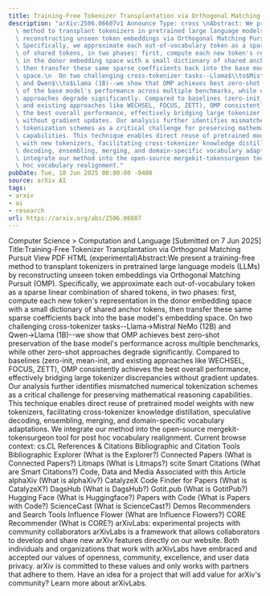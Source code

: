 ```yaml
---
title: Training-Free Tokenizer Transplantation via Orthogonal Matching Pursuit
description: "arXiv:2506.06607v1 Announce Type: cross \nAbstract: We present a training-free\
  \ method to transplant tokenizers in pretrained large language models (LLMs) by\
  \ reconstructing unseen token embeddings via Orthogonal Matching Pursuit (OMP).\
  \ Specifically, we approximate each out-of-vocabulary token as a sparse linear combination\
  \ of shared tokens, in two phases: first, compute each new token's representation\
  \ in the donor embedding space with a small dictionary of shared anchor tokens,\
  \ then transfer these same sparse coefficients back into the base model's embedding\
  \ space.\n  On two challenging cross-tokenizer tasks--Llama$\\to$Mistral NeMo (12B)\
  \ and Qwen$\\to$Llama (1B)--we show that OMP achieves best zero-shot preservation\
  \ of the base model's performance across multiple benchmarks, while other zero-shot\
  \ approaches degrade significantly. Compared to baselines (zero-init, mean-init,\
  \ and existing approaches like WECHSEL, FOCUS, ZETT), OMP consistently achieves\
  \ the best overall performance, effectively bridging large tokenizer discrepancies\
  \ without gradient updates. Our analysis further identifies mismatched numerical\
  \ tokenization schemes as a critical challenge for preserving mathematical reasoning\
  \ capabilities. This technique enables direct reuse of pretrained model weights\
  \ with new tokenizers, facilitating cross-tokenizer knowledge distillation, speculative\
  \ decoding, ensembling, merging, and domain-specific vocabulary adaptations. We\
  \ integrate our method into the open-source mergekit-tokensurgeon tool for post\
  \ hoc vocabulary realignment."
pubDate: Tue, 10 Jun 2025 00:00:00 -0400
source: arXiv AI
tags:
- arxiv
- ai
- research
url: https://arxiv.org/abs/2506.06607
---
```


Computer Science > Computation and Language
[Submitted on 7 Jun 2025]
Title:Training-Free Tokenizer Transplantation via Orthogonal Matching Pursuit
View PDF HTML (experimental)Abstract:We present a training-free method to transplant tokenizers in pretrained large language models (LLMs) by reconstructing unseen token embeddings via Orthogonal Matching Pursuit (OMP). Specifically, we approximate each out-of-vocabulary token as a sparse linear combination of shared tokens, in two phases: first, compute each new token's representation in the donor embedding space with a small dictionary of shared anchor tokens, then transfer these same sparse coefficients back into the base model's embedding space.
On two challenging cross-tokenizer tasks--Llama$\to$Mistral NeMo (12B) and Qwen$\to$Llama (1B)--we show that OMP achieves best zero-shot preservation of the base model's performance across multiple benchmarks, while other zero-shot approaches degrade significantly. Compared to baselines (zero-init, mean-init, and existing approaches like WECHSEL, FOCUS, ZETT), OMP consistently achieves the best overall performance, effectively bridging large tokenizer discrepancies without gradient updates. Our analysis further identifies mismatched numerical tokenization schemes as a critical challenge for preserving mathematical reasoning capabilities. This technique enables direct reuse of pretrained model weights with new tokenizers, facilitating cross-tokenizer knowledge distillation, speculative decoding, ensembling, merging, and domain-specific vocabulary adaptations. We integrate our method into the open-source mergekit-tokensurgeon tool for post hoc vocabulary realignment.
Current browse context:
cs.CL
References & Citations
Bibliographic and Citation Tools
Bibliographic Explorer (What is the Explorer?)
Connected Papers (What is Connected Papers?)
Litmaps (What is Litmaps?)
scite Smart Citations (What are Smart Citations?)
Code, Data and Media Associated with this Article
alphaXiv (What is alphaXiv?)
CatalyzeX Code Finder for Papers (What is CatalyzeX?)
DagsHub (What is DagsHub?)
Gotit.pub (What is GotitPub?)
Hugging Face (What is Huggingface?)
Papers with Code (What is Papers with Code?)
ScienceCast (What is ScienceCast?)
Demos
Recommenders and Search Tools
Influence Flower (What are Influence Flowers?)
CORE Recommender (What is CORE?)
arXivLabs: experimental projects with community collaborators
arXivLabs is a framework that allows collaborators to develop and share new arXiv features directly on our website.
Both individuals and organizations that work with arXivLabs have embraced and accepted our values of openness, community, excellence, and user data privacy. arXiv is committed to these values and only works with partners that adhere to them.
Have an idea for a project that will add value for arXiv's community? Learn more about arXivLabs.